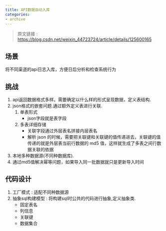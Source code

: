 ```yaml
---
title: API数据自动入库
categories: 
- archive
---
```



> 原文链接 : https://blog.csdn.net/weixin_44723724/article/details/125600165

<!-- more -->
## 场景

将不同渠道的api日志入库，方便日后分析和检查系统行为

## 挑战

1. api返回数据格式多样。需要确定以什么样的形式呈现数据，定义表结构.
2. json格式的嵌套问题.通过额外定义表进行关联.
    1. 单表形式
        - json字段就是表字段
    2. 多表详细存储
        - 关联字段通过外层表名拼接内层表名
        - 解析 json 的时候，需要把关联键和关联键的值传递进去，关联键的值传递的就是外层表当前行数据的 md5 值，这样就生成了多表之间行数据关联的依据
3. 本地多种数据源(不同种数据库).
4. 通过md5值解决幂等问题，如果导入同一批数据就只是更新导入时间

## 代码设计

1. 工厂模式 : 适配不同种数据源
2. 抽象sql构建模型 : 将构建sql时公共的代码进行抽象,定义抽象类.
    - 固定表名
    - 列信息
    - 关联键
    - 数据集合